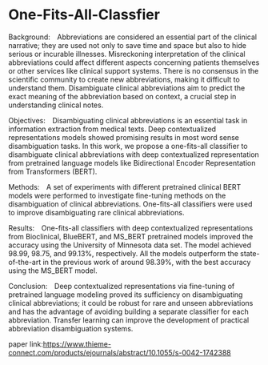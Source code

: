 # One-Fits-All-Classfier
 Background: Abbreviations are considered an essential part of the clinical narrative; they are used not only to save time and space but also to hide serious or incurable illnesses. Misreckoning interpretation of the clinical abbreviations could affect different aspects concerning patients themselves or other services like clinical support systems. There is no consensus in the scientific community to create new abbreviations, making it difficult to understand them. Disambiguate clinical abbreviations aim to predict the exact meaning of the abbreviation based on context, a crucial step in understanding clinical notes.

Objectives: Disambiguating clinical abbreviations is an essential task in information extraction from medical texts. Deep contextualized representations models showed promising results in most word sense disambiguation tasks. In this work, we propose a one-fits-all classifier to disambiguate clinical abbreviations with deep contextualized representation from pretrained language models like Bidirectional Encoder Representation from Transformers (BERT).

Methods: A set of experiments with different pretrained clinical BERT models were performed to investigate fine-tuning methods on the disambiguation of clinical abbreviations. One-fits-all classifiers were used to improve disambiguating rare clinical abbreviations.

Results: One-fits-all classifiers with deep contextualized representations from Bioclinical, BlueBERT, and MS_BERT pretrained models improved the accuracy using the University of Minnesota data set. The model achieved 98.99, 98.75, and 99.13%, respectively. All the models outperform the state-of-the-art in the previous work of around 98.39%, with the best accuracy using the MS_BERT model.

Conclusion: Deep contextualized representations via fine-tuning of pretrained language modeling proved its sufficiency on disambiguating clinical abbreviations; it could be robust for rare and unseen abbreviations and has the advantage of avoiding building a separate classifier for each abbreviation. Transfer learning can improve the development of practical abbreviation disambiguation systems.

paper link:https://www.thieme-connect.com/products/ejournals/abstract/10.1055/s-0042-1742388
